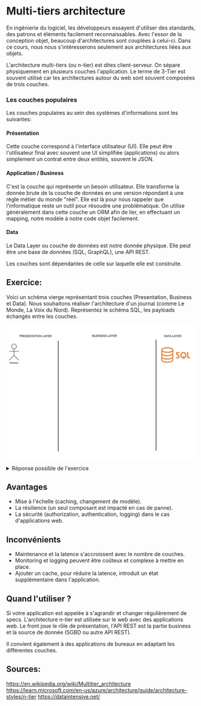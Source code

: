 # Multi-tiers architecture

En ingénierie du logiciel, les développeurs essayent d'utiliser des standards, des patrons et éléments facilement
reconnaissables. Avec l'essor de la conception objet, beaucoup d'architectures sont couplées à celui-ci. Dans ce cours,
nous nous s'intéresserons seulement aux architectures liées aux objets.

L'architecture multi-tiers (ou n-tier) est dites client-serveur. On sépare physiquement en plusieurs couches
l'application. Le terme de 3-Tier est souvent utilisé car les architectures autour du web sont souvent composées de
trois couches.

### Les couches populaires

Les couches populaires au sein des systèmes d'informations sont les suivantes:

#### Présentation

Cette couche correspond à l'interface utilisateur (UI). Elle peut être l'utilisateur final avec souvent une UI
simplifiée (applications) ou alors simplement un contrat entre deux entités, souvent le JSON.

#### Application / Business

C'est la couche qui représente un besoin utilisateur. Elle transforme la donnée brute de la couche de données en une
version répondant à une règle métier du monde "réel". Elle est là pour nous rappeler que l'informatique reste
un outil pour résoudre une problématique. On utilise généralement dans cette couche un ORM afin de lier, en effectuant
un mapping, notre modèle à notre code objet facilement.

#### Data

Le Data Layer ou couche de données est notre donnée physique. Elle peut être une base de données (SQL, GraphQL), une API
REST.

Les couches sont dépendantes de celle sur laquelle elle est construite.

## Exercice:

Voici un schéma vierge représentant trois couches (Presentation, Business et Data). Nous souhaitons réaliser
l'architecture d'un journal (comme Le Monde, La Voix du Nord). Représentez le schéma SQL, les payloads échangés entre
les couches.

![Image du schéma n-tier vide](./images/empty_n_tier.png)

<details>
<summary>Réponse possible de l'exercice</summary>
<img src="./images/full_n_tier.png" alt="Schéma n tier"/>
</details>

## Avantages

- Mise à l'échelle (caching, changement de modèle).
- La résilience (un seul composant est impacté en cas de panne).
- La sécurité (authorization, authentication, logging) dans le cas d'applications web.

## Inconvénients

- Maintenance et la latence s'accroissent avec le nombre de couches.
- Monitoring et logging peuvent être coûteux et complexe à mettre en place.
- Ajouter un cache, pour réduire la latence, introduit un état supplémentaire dans l'application.

## Quand l'utiliser ?

Si votre application est appelée à s'agrandir et changer régulièrement de specs. L'architecture n-tier est utilisée
sur le web avec des applications web. Le front joue le rôle de présentation, l'API REST est la partie business et la
source de donnée (SGBD ou autre API REST).

Il convient également à des applications de bureaux en adaptant les différentes couches.

## Sources:

https://en.wikipedia.org/wiki/Multitier_architecture
https://learn.microsoft.com/en-us/azure/architecture/guide/architecture-styles/n-tier
https://dataintensive.net/